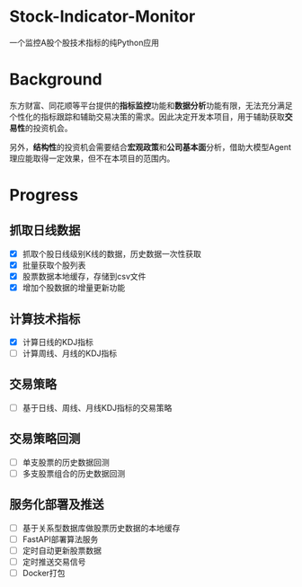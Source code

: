 # Stock-Indicator-Monitor

一个监控A股个股技术指标的纯Python应用

# Background
东方财富、同花顺等平台提供的**指标监控**功能和**数据分析**功能有限，无法充分满足个性化的指标跟踪和辅助交易决策的需求。因此决定开发本项目，用于辅助获取**交易性**的投资机会。

另外，**结构性**的投资机会需要结合**宏观政策**和**公司基本面**分析，借助大模型Agent理应能取得一定效果，但不在本项目的范围内。

# Progress
## 抓取日线数据
- [x] 抓取个股日线级别K线的数据，历史数据一次性获取
- [x] 批量获取个股列表
- [x] 股票数据本地缓存，存储到csv文件
- [x] 增加个股数据的增量更新功能
## 计算技术指标
- [x] 计算日线的KDJ指标
- [ ] 计算周线、月线的KDJ指标
## 交易策略
- [ ] 基于日线、周线、月线KDJ指标的交易策略
## 交易策略回测
- [ ] 单支股票的历史数据回测
- [ ] 多支股票组合的历史数据回测
## 服务化部署及推送
- [ ] 基于关系型数据库做股票历史数据的本地缓存
- [ ] FastAPI部署算法服务
- [ ] 定时自动更新股票数据
- [ ] 定时推送交易信号
- [ ] Docker打包
